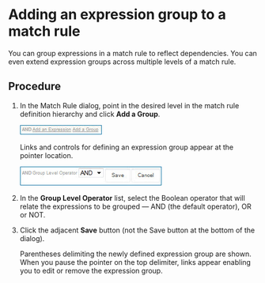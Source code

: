 # Adding an expression group to a match rule 

<head>
  <meta name="guidename" content="DataHub"/>
  <meta name="context" content="GUID-03cca47e-2b1e-49e6-80dd-c487f60e2576"/>
</head>


You can group expressions in a match rule to reflect dependencies. You can even extend expression groups across multiple levels of a match rule.

## Procedure

1.  In the Match Rule dialog, point in the desired level in the match rule definition hierarchy and click **Add a Group**.

    ![Click Add a Group as opposed to Add an Expression.](../Images/Common/mdm-ds-add-rule-add-expression-expression-group_b72b2b31-6f03-4d12-b401-8728f46a503c.jpg)

    Links and controls for defining an expression group appear at the pointer location.

    ![Links and controls for defining an expression group in a match rule](../Images/Common/mdm-ds-add-rule-expression-group_a09509f2-28f8-4eab-9e76-afb145086ac9.jpg)

2.  In the **Group Level Operator** list, select the Boolean operator that will relate the expressions to be grouped — AND \(the default operator\), OR or NOT.

3.  Click the adjacent **Save** button \(not the Save button at the bottom of the dialog\).

    Parentheses delimiting the newly defined expression group are shown. When you pause the pointer on the top delimiter, links appear enabling you to edit or remove the expression group.